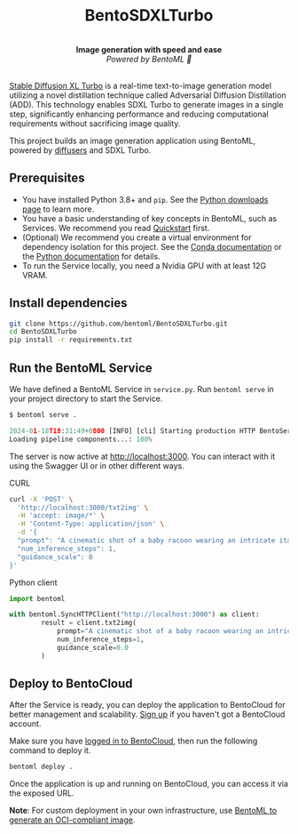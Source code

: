 <div align="center">
    <h1 align="center">BentoSDXLTurbo</h1>
    <br>
    <strong>Image generation with speed and ease<br></strong>
    <i>Powered by BentoML 🍱</i>
    <br>
</div>
<br>

[Stable Diffusion XL Turbo](https://huggingface.co/stabilityai/sdxl-turbo) is a real-time text-to-image generation model utilizing a novel distillation technique called Adversarial Diffusion Distillation (ADD). This technology enables SDXL Turbo to generate images in a single step, significantly enhancing performance and reducing computational requirements without sacrificing image quality.

This project builds an image generation application using BentoML, powered by [diffusers](https://github.com/huggingface/diffusers) and SDXL Turbo.

## Prerequisites

- You have installed Python 3.8+ and `pip`. See the [Python downloads page](https://www.python.org/downloads/) to learn more.
- You have a basic understanding of key concepts in BentoML, such as Services. We recommend you read [Quickstart](https://docs.bentoml.com/en/1.2/get-started/quickstart.html) first.
- (Optional) We recommend you create a virtual environment for dependency isolation for this project. See the [Conda documentation](https://conda.io/projects/conda/en/latest/user-guide/tasks/manage-environments.html) or the [Python documentation](https://docs.python.org/3/library/venv.html) for details.
- To run the Service locally, you need a Nvidia GPU with at least 12G VRAM.

## Install dependencies

```bash
git clone https://github.com/bentoml/BentoSDXLTurbo.git
cd BentoSDXLTurbo
pip install -r requirements.txt
```

## Run the BentoML Service

We have defined a BentoML Service in `service.py`. Run `bentoml serve` in your project directory to start the Service.

```python
$ bentoml serve .

2024-01-18T18:31:49+0800 [INFO] [cli] Starting production HTTP BentoServer from "service:SDXLTurboService" listening on http://localhost:3000 (Press CTRL+C to quit)
Loading pipeline components...: 100%
```

The server is now active at [http://localhost:3000](http://localhost:3000/). You can interact with it using the Swagger UI or in other different ways.

CURL

```bash
curl -X 'POST' \
  'http://localhost:3000/txt2img' \
  -H 'accept: image/*' \
  -H 'Content-Type: application/json' \
  -d '{
  "prompt": "A cinematic shot of a baby racoon wearing an intricate italian priest robe.",
  "num_inference_steps": 1,
  "guidance_scale": 0
}'
```

Python client

```python
import bentoml

with bentoml.SyncHTTPClient("http://localhost:3000") as client:
        result = client.txt2img(
            prompt="A cinematic shot of a baby racoon wearing an intricate italian priest robe.",
            num_inference_steps=1,
            guidance_scale=0.0
        )
```

## Deploy to BentoCloud

After the Service is ready, you can deploy the application to BentoCloud for better management and scalability. [Sign up](https://www.bentoml.com/) if you haven't got a BentoCloud account.

Make sure you have [logged in to BentoCloud](https://docs.bentoml.com/en/latest/bentocloud/how-tos/manage-access-token.html), then run the following command to deploy it.

```bash
bentoml deploy .
```

Once the application is up and running on BentoCloud, you can access it via the exposed URL.

**Note**: For custom deployment in your own infrastructure, use [BentoML to generate an OCI-compliant image](https://docs.bentoml.com/en/latest/guides/containerization.html).
